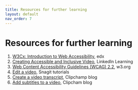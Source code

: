 ```yaml
---
title: Resources for further learning 
layout: default
nav_order: 7
---
```


# Resources for further learning


1. <a href="https://www.edx.org/learn/web-accessibility/the-world-wide-web-consortium-w3c-introduction-to-web-accessibility" target="_blank">W3Cx: Introduction to Web Accessibility</a>, edx
2. <a href="https://www.linkedin.com/learning/creating-accessible-and-inclusive-video" target="_blank">Creating Accessible and Inclusive Video</a>, LinkedIn Learning
3. <a href="https://www.w3.org/TR/WCAG22" target="_blank">Web Content Accessibility Guidelines (WCAG) 2.2</a>, w3.org
5. <a href="https://www.techsmith.com/learn/tutorials/snagit/editing-video" target="_blank">Edit a video</a>, Snagit tutorials
7. <a href="https://clipchamp.com/en/blog/how-to-create-a-video-transcript" target="_blank">Create a video transcript</a>, Clipchamp blog
8. <a href="https://clipchamp.com/en/blog/add-subtitles-videos-benefits-easy-hacks" target="_blank">Add subtitles to a video</a>, Clipcham blog
